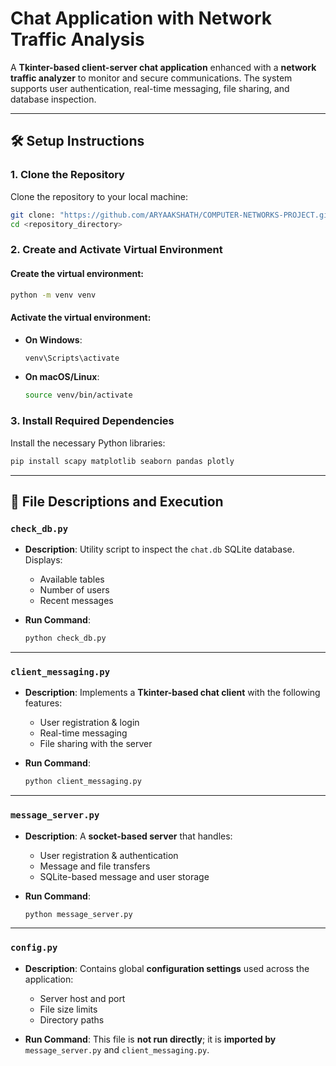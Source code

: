 
# Chat Application with Network Traffic Analysis

A **Tkinter-based client-server chat application** enhanced with a **network traffic analyzer** to monitor and secure communications. The system supports user authentication, real-time messaging, file sharing, and database inspection.

---

## 🛠️ Setup Instructions

### 1. Clone the Repository

Clone the repository to your local machine:

```bash
git clone: "https://github.com/ARYAAKSHATH/COMPUTER-NETWORKS-PROJECT.git"
cd <repository_directory>
````

### 2. Create and Activate Virtual Environment

#### Create the virtual environment:

```bash
python -m venv venv
```

#### Activate the virtual environment:

* **On Windows**:

  ```bash
  venv\Scripts\activate
  ```

* **On macOS/Linux**:

  ```bash
  source venv/bin/activate
  ```

### 3. Install Required Dependencies

Install the necessary Python libraries:

```bash
pip install scapy matplotlib seaborn pandas plotly
```

---

## 📁 File Descriptions and Execution

### `check_db.py`

* **Description**: Utility script to inspect the `chat.db` SQLite database. Displays:

  * Available tables
  * Number of users
  * Recent messages

* **Run Command**:

  ```bash
  python check_db.py
  ```

---

### `client_messaging.py`

* **Description**: Implements a **Tkinter-based chat client** with the following features:

  * User registration & login
  * Real-time messaging
  * File sharing with the server

* **Run Command**:

  ```bash
  python client_messaging.py
  ```

---

### `message_server.py`

* **Description**: A **socket-based server** that handles:

  * User registration & authentication
  * Message and file transfers
  * SQLite-based message and user storage

* **Run Command**:

  ```bash
  python message_server.py
  ```

---

### `config.py`

* **Description**: Contains global **configuration settings** used across the application:

  * Server host and port
  * File size limits
  * Directory paths

* **Run Command**: This file is **not run directly**; it is **imported by** `message_server.py` and `client_messaging.py`.


